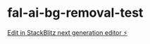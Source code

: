# fal-ai-bg-removal-test

[Edit in StackBlitz next generation editor ⚡️](https://stackblitz.com/~/github.com/prashaddey/fal-ai-bg-removal-test)